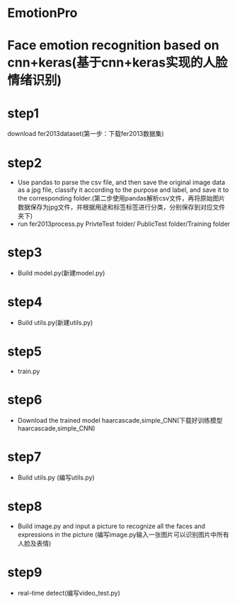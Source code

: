 # EmotionPro

# Face emotion recognition based on cnn+keras(基于cnn+keras实现的人脸情绪识别)

# step1
download fer2013dataset(第一步：下载fer2013数据集)

# step2
- Use pandas to parse the csv file, and then save the original image data as a jpg file, classify it according to the purpose and label, and save it to the corresponding folder.(第二步使用pandas解析csv文件，再将原始图片数据保存为jpg文件，并根据用途和标签标签进行分类，分别保存到对应文件夹下)
- run fer2013process.py   PrivteTest folder/ PublicTest  folder/Training folder

# step3
- Build model.py(新建model.py)

# step4
- Build utils.py(新建utils.py)

# step5
- train.py

# step6
- Download the trained model haarcascade,simple_CNN(下载好训练模型haarcascade,simple_CNN)

# step7
- Build utils.py (编写utils.py)

# step8
- Build image.py and input a picture to recognize all the faces and expressions in the picture (编写image.py输入一张图片可以识别图片中所有人脸及表情)

# step9
- real-time detect(编写video_test.py)

